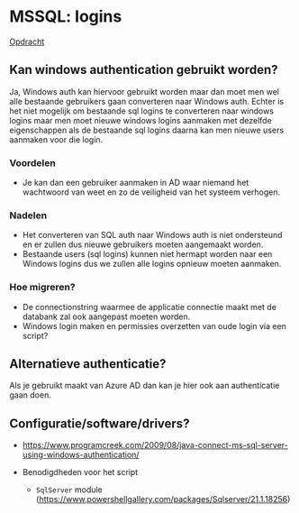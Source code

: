 # MSSQL: logins

[Opdracht](../opdrachten/opdracht-mssql.md)

## Kan windows authentication gebruikt worden?

Ja, Windows auth kan hiervoor gebruikt worden maar dan moet men wel alle bestaande gebruikers gaan converteren naar Windows auth. Echter is het niet mogelijk om bestaande sql logins te converteren naar windows logins maar men moet nieuwe windows logins aanmaken met dezelfde eigenschappen als de bestaande sql logins daarna kan men nieuwe users aanmaken voor die login.

### Voordelen

- Je kan dan een gebruiker aanmaken in AD waar niemand het wachtwoord van weet en zo de veiligheid van het systeem verhogen.

### Nadelen

- Het converteren van SQL auth naar Windows auth is niet ondersteund en er zullen dus nieuwe gebruikers moeten aangemaakt worden.
- Bestaande users (sql logins) kunnen niet hermapt worden naar een Windows logins dus we zullen alle logins opnieuw moeten aanmaken.

### Hoe migreren?

- De connectionstring waarmee de applicatie connectie maakt met de databank zal ook aangepast moeten worden.
- Windows login maken en permissies overzetten van oude login via een script?

## Alternatieve authenticatie?

Als je gebruikt maakt van Azure AD dan kan je hier ook aan authenticatie gaan doen.

## Configuratie/software/drivers?

- <https://www.programcreek.com/2009/08/java-connect-ms-sql-server-using-windows-authentication/>

- Benodigdheden voor het script
  - `SqlServer` module (<https://www.powershellgallery.com/packages/Sqlserver/21.1.18256>)
